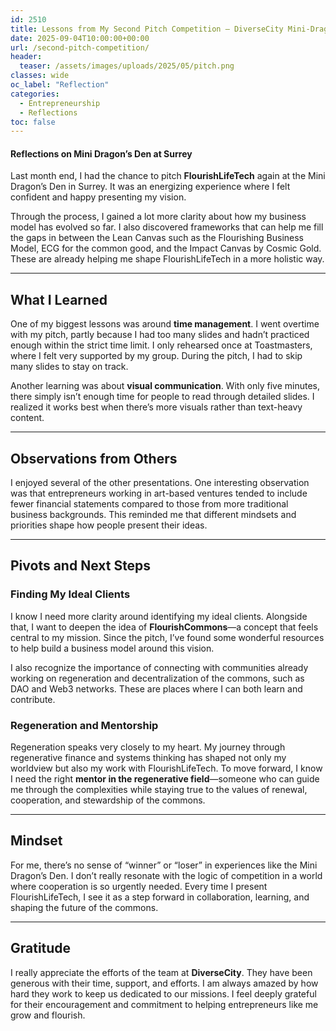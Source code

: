 ```yaml
---
id: 2510
title: Lessons from My Second Pitch Competition – DiverseCity Mini-Dragons’ Den
date: 2025-09-04T10:00:00+00:00
url: /second-pitch-competition/
header:
  teaser: /assets/images/uploads/2025/05/pitch.png
classes: wide
oc_label: "Reflection"
categories:
  - Entrepreneurship
  - Reflections
toc: false
---
```


#### Reflections on Mini Dragon’s Den at Surrey

Last month end, I had the chance to pitch **FlourishLifeTech** again at the Mini Dragon’s Den in Surrey. It was an energizing experience where I felt confident and happy presenting my vision.

Through the process, I gained a lot more clarity about how my business model has evolved so far. I also discovered frameworks that can help me fill the gaps in between the Lean Canvas such as the Flourishing Business Model, ECG for the common good, and the Impact Canvas by Cosmic Gold. These are already helping me shape FlourishLifeTech in a more holistic way.

---

## What I Learned

One of my biggest lessons was around **time management**. I went overtime with my pitch, partly because I had too many slides and hadn’t practiced enough within the strict time limit. I only rehearsed once at Toastmasters, where I felt very supported by my group. During the pitch, I had to skip many slides to stay on track.

Another learning was about **visual communication**. With only five minutes, there simply isn’t enough time for people to read through detailed slides. I realized it works best when there’s more visuals rather than text-heavy content.

---

## Observations from Others

I enjoyed several of the other presentations. One interesting observation was that entrepreneurs working in art-based ventures tended to include fewer financial statements compared to those from more traditional business backgrounds. This reminded me that different mindsets and priorities shape how people present their ideas.

---

## Pivots and Next Steps

### Finding My Ideal Clients

I know I need more clarity around identifying my ideal clients. Alongside that, I want to deepen the idea of **FlourishCommons**—a concept that feels central to my mission. Since the pitch, I’ve found some wonderful resources to help build a business model around this vision.

I also recognize the importance of connecting with communities already working on regeneration and decentralization of the commons, such as DAO and Web3 networks. These are places where I can both learn and contribute.

### Regeneration and Mentorship

Regeneration speaks very closely to my heart. My journey through regenerative finance and systems thinking has shaped not only my worldview but also my work with FlourishLifeTech. To move forward, I know I need the right **mentor in the regenerative field**—someone who can guide me through the complexities while staying true to the values of renewal, cooperation, and stewardship of the commons.

---

## Mindset

For me, there’s no sense of “winner” or “loser” in experiences like the Mini Dragon’s Den. I don’t really resonate with the logic of competition in a world where cooperation is so urgently needed. Every time I present FlourishLifeTech, I see it as a step forward in collaboration, learning, and shaping the future of the commons.

---

## Gratitude

I really appreciate the efforts of the team at **DiverseCity**. They have been generous with their time, support, and efforts. I am always amazed by how hard they work to keep us dedicated to our missions. I feel deeply grateful for their encouragement and commitment to helping entrepreneurs like me grow and flourish.
